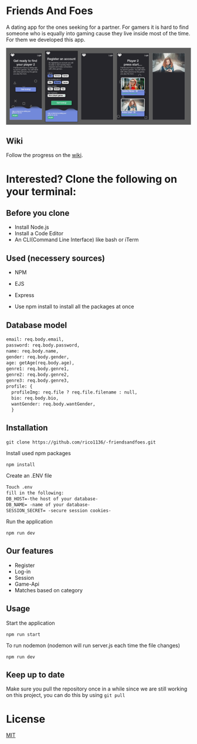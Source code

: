 # Friends And Foes

A dating app for the ones seeking for a partner. For gamers it is hard to find someone who is equally into gaming cause they live inside most of the time. For them we developed this app.

![Wireframes](https://raw.githubusercontent.com/rico1136/-friendsAndFoes/master/Wiki/firstidea.PNG)

## Wiki

Follow the progress on the [wiki](https://github.com/rico1136/-friendsAndFoes/wiki).

# Interested? Clone the following on your terminal:

## Before you clone

* Install Node.js
* Install a Code Editor
* An CLI(Command Line Interface) like bash or iTerm

## Used (necessery sources)

* NPM
* EJS
* Express

* Use npm install to install all the packages at once

## Database model

```
email: req.body.email,
password: req.body.password,
name: req.body.name,
gender: req.body.gender,
age: getAge(req.body.age),
genre1: req.body.genre1,
genre2: req.body.genre2,
genre3: req.body.genre3,
profile: {
  profileImg: req.file ? req.file.filename : null,
  bio: req.body.bio,
  wantGender: req.body.wantGender,
  }
```

## Installation

```
git clone https://github.com/rico1136/-friendsandfoes.git
```

Install used npm packages
```
npm install
```
Create an .ENV file
```
Touch .env
fill in the following:
DB_HOST=-the host of your database-
DB_NAME= -name of your database- 
SESSION_SECRET= -secure session cookies-
```
Run the application
```
npm run dev
```


## Our features
- Register
- Log-in
- Session
- Game-Api
- Matches based on category

## Usage
Start the application
```
npm run start
```
To run nodemon (nodemon will run server.js each time the file changes)
```
npm run dev
```
## Keep up to date
Make sure you pull the repository once in a while since we are still working on this project, you can do this by using ```git pull```

# License
[MIT](https://github.com/rico1136/-friendsandfoes/blob/master/LICENSE)
